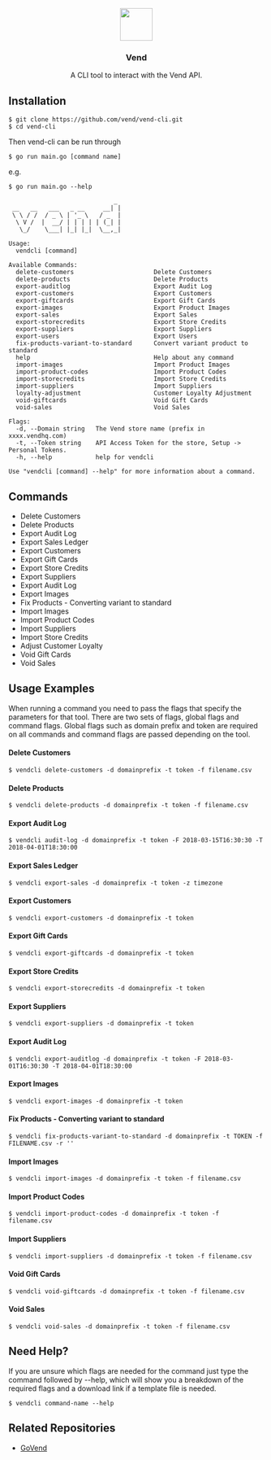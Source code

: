 <p align="center">
  <img src="https://cl.ly/qurB/greyicon.png" height="64">
  <h3 align="center">Vend</h3>
  <p align="center">A CLI tool to interact with the Vend API.<p></p>


## Installation

```
$ git clone https://github.com/vend/vend-cli.git
$ cd vend-cli
```
Then vend-cli can be run through
```
$ go run main.go [command name]
```
e.g.
```
$ go run main.go --help

                             _ 
 __   __   ___   _ __     __| |
 \ \ / /  / _ \ | '_ \   / _  |
  \ V /  |  __/ | | | | | (_| |
   \_/    \___| |_| |_|  \__,_|

Usage:
  vendcli [command]

Available Commands:
  delete-customers                      Delete Customers
  delete-products                       Delete Products
  export-auditlog                       Export Audit Log
  export-customers                      Export Customers
  export-giftcards                      Export Gift Cards
  export-images                         Export Product Images
  export-sales                          Export Sales
  export-storecredits                   Export Store Credits
  export-suppliers                      Export Suppliers 
  export-users                          Export Users
  fix-products-variant-to-standard      Convert variant product to standard
  help                                  Help about any command
  import-images                         Import Product Images
  import-product-codes                  Import Product Codes
  import-storecredits                   Import Store Credits
  import-suppliers                      Import Suppliers
  loyalty-adjustment                    Customer Loyalty Adjustment
  void-giftcards                        Void Gift Cards
  void-sales                            Void Sales

Flags:
  -d, --Domain string   The Vend store name (prefix in xxxx.vendhq.com)
  -t, --Token string    API Access Token for the store, Setup -> Personal Tokens.
  -h, --help            help for vendcli

Use "vendcli [command] --help" for more information about a command.
```


## Commands

- Delete Customers
- Delete Products
- Export Audit Log
- Export Sales Ledger
- Export Customers
- Export Gift Cards
- Export Store Credits
- Export Suppliers
- Export Audit Log
- Export Images
- Fix Products - Converting variant to standard
- Import Images
- Import Product Codes
- Import Suppliers
- Import Store Credits
- Adjust Customer Loyalty
- Void Gift Cards
- Void Sales

## Usage Examples

When running a command you need to pass the flags that specify the parameters for that tool. There are two sets of flags, global flags and command flags. Global flags such as domain prefix and token are required on all commands and command flags are passed depending on the tool.

#### Delete Customers

	$ vendcli delete-customers -d domainprefix -t token -f filename.csv

#### Delete Products

	$ vendcli delete-products -d domainprefix -t token -f filename.csv

#### Export Audit Log

	$ vendcli audit-log -d domainprefix -t token -F 2018-03-15T16:30:30 -T 2018-04-01T18:30:00

#### Export Sales Ledger

	$ vendcli export-sales -d domainprefix -t token -z timezone

#### Export Customers

	$ vendcli export-customers -d domainprefix -t token

#### Export Gift Cards

	$ vendcli export-giftcards -d domainprefix -t token

#### Export Store Credits

	$ vendcli export-storecredits -d domainprefix -t token

#### Export Suppliers

	$ vendcli export-suppliers -d domainprefix -t token	

#### Export Audit Log

	$ vendcli export-auditlog -d domainprefix -t token -F 2018-03-01T16:30:30 -T 2018-04-01T18:30:00	

#### Export Images

	$ vendcli export-images -d domainprefix -t token

#### Fix Products - Converting variant to standard

	$ vendcli fix-products-variant-to-standard -d domainprefix -t TOKEN -f FILENAME.csv -r ''

#### Import Images

	$ vendcli import-images -d domainprefix -t token -f filename.csv
	
#### Import Product Codes

	$ vendcli import-product-codes -d domainprefix -t token -f filename.csv

#### Import Suppliers

	$ vendcli import-suppliers -d domainprefix -t token -f filename.csv

#### Void Gift Cards

	$ vendcli void-giftcards -d domainprefix -t token -f filename.csv

#### Void Sales

	$ vendcli void-sales -d domainprefix -t token -f filename.csv

## Need Help?

If you are unsure which flags are needed for the command just type the command followed by --help, which will show you a breakdown of the required flags and a download link if a template file is needed.

	$ vendcli command-name --help

## Related Repositories

- [GoVend](https://github.com/jackharrisonsherlock/govend)
